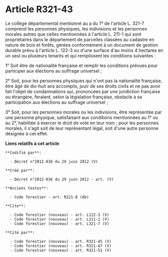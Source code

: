 # Article R321-43

Le collège départemental mentionné au a du 1° de l'article L. 321-7 comprend les personnes physiques, les indivisions et les
personnes morales autres que celles mentionnées à l'article L. 211-1 qui sont propriétaires dans le département de parcelles
classées au cadastre en nature de bois et forêts, gérées conformément à un document de gestion durable prévu à l'article L.
122-3 ou d'une surface d'au moins 4 hectares en un seul ou plusieurs tenants et qui remplissent les conditions suivantes : 

1° Soit être de nationalité française et remplir les conditions prévues pour participer aux élections au suffrage
universel ; 

2° Soit, pour les personnes physiques qui n'ont pas la nationalité française, être âgé de dix-huit ans accomplis, jouir de
ses droits civils et ne pas avoir fait l'objet de condamnations qui, prononcées par une juridiction française ou étrangère,
feraient, selon la législation française, obstacle à sa participation aux élections au suffrage universel ; 

3° Soit, pour les personnes morales ou les indivisions, être représentée par une personne physique, satisfaisant aux
conditions mentionnées au 1° ou au 2°, habilitée à exercer le droit de vote en leur nom ; pour les personnes morales, il
s'agit soit de leur représentant légal, soit d'une autre personne désignée à cet effet.

**Liens relatifs à cet article**

	**Codifié par**:

	  - Décret n°2012-836 du 29 juin 2012 (V)

	**Créé par**:

	  - Décret n°2012-836 du 29 juin 2012 - art. (V)

	**Anciens textes**:

	  - Code forestier - art. R221-8 (Ab)

	**Cite**:

	  - Code forestier (nouveau) - art. L122-3 (V)
	  - Code forestier (nouveau) - art. L211-1 (V)
	  - Code forestier (nouveau) - art. L321-7 (V)

	**Cité par**:

	  - Code forestier (nouveau) - art. R321-45 (V)
	  - Code forestier (nouveau) - art. R321-47 (V)
	  - Code forestier (nouveau) - art. R321-51 (V)
